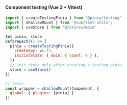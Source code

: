 #### Component testing (Vue 3 + Vitest)


```js
import { createTestingPinia } from '@pinia/testing'
import { shallowMount } from '@vue/test-utils';
import { useStore } from '@/stores/main'
```

```js
let pinia, store
beforeEach(() => {
  pinia = createTestingPinia({
    createSpy: vi.fn,
    initialState: { main: { count: 0 } },
  })
  // init store only after creating a testing pinia
  store = useStore()
})
```

```js
// tests
const wrapper = shallowMount(Component, {
  global: { plugins: [pinia] }
})
```


<aside class="notes">
</aside>
